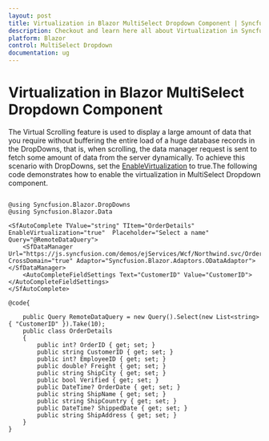 ```yaml
---
layout: post
title: Virtualization in Blazor MultiSelect Dropdown Component | Syncfusion
description: Checkout and learn here all about Virtualization in Syncfusion Blazor MultiSelect Dropdown component and much more.
platform: Blazor
control: MultiSelect Dropdown
documentation: ug
---
```


# Virtualization in Blazor MultiSelect Dropdown Component

The Virtual Scrolling feature is used to display a large amount of data that you require without buffering the entire load of a huge database records in the DropDowns, that is, when scrolling, the data manager request is sent to fetch some amount of data from the server dynamically. To achieve this scenario with DropDowns, set the [EnableVirtualization](https://help.syncfusion.com/cr/blazor/Syncfusion.Blazor.DropDowns.SfMultiSelect-2.html#Syncfusion_Blazor_DropDowns_SfMultiSelect_2_EnableVirtualization) to true.The following code demonstrates how to enable the virtualization in MultiSelect Dropdown component.

```cshtml

@using Syncfusion.Blazor.DropDowns
@using Syncfusion.Blazor.Data 

<SfAutoComplete TValue="string" TItem="OrderDetails" EnableVirtualization="true"  Placeholder="Select a name" Query="@RemoteDataQuery">
    <SfDataManager Url="https://js.syncfusion.com/demos/ejServices/Wcf/Northwind.svc/Orders" CrossDomain="true" Adaptor="Syncfusion.Blazor.Adaptors.ODataAdaptor"></SfDataManager>
    <AutoCompleteFieldSettings Text="CustomerID" Value="CustomerID"></AutoCompleteFieldSettings>
</SfAutoComplete>

@code{

    public Query RemoteDataQuery = new Query().Select(new List<string> { "CustomerID" }).Take(10);
    public class OrderDetails
    {
        public int? OrderID { get; set; }
        public string CustomerID { get; set; }
        public int? EmployeeID { get; set; }
        public double? Freight { get; set; }
        public string ShipCity { get; set; }
        public bool Verified { get; set; }
        public DateTime? OrderDate { get; set; }
        public string ShipName { get; set; }
        public string ShipCountry { get; set; }
        public DateTime? ShippedDate { get; set; }
        public string ShipAddress { get; set; }
    }
}
```



